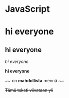 # JavaScript
# hi everyone
## hi everyone



*hi everyone*


**hi everyone**


~~ on **mahdollista** mennä ~~


~~Tämä teksti viivataan yli~~
